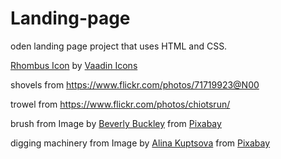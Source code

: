 # Landing-page
oden landing page project that uses HTML and CSS.

<a href="https://iconscout.com/icons/rhombus" target="_blank">Rhombus Icon</a> by <a href="https://iconscout.com/contributors/vaadin-icons" target="_blank">Vaadin Icons</a>


shovels from
    https://www.flickr.com/photos/71719923@N00

trowel from
    https://www.flickr.com/photos/chiotsrun/

brush from 
    Image by <a href="https://pixabay.com/users/buntysmum-5497946/?utm_source=link-attribution&amp;utm_medium=referral&amp;utm_campaign=image&amp;utm_content=3578797">Beverly Buckley</a> from <a href="https://pixabay.com/?utm_source=link-attribution&amp;utm_medium=referral&amp;utm_campaign=image&amp;utm_content=3578797">Pixabay</a>

digging machinery from
    Image by <a href="https://pixabay.com/users/akuptsova-1176597/?utm_source=link-attribution&amp;utm_medium=referral&amp;utm_campaign=image&amp;utm_content=1640397">Alina Kuptsova</a> from <a href="https://pixabay.com/?utm_source=link-attribution&amp;utm_medium=referral&amp;utm_campaign=image&amp;utm_content=1640397">Pixabay</a>

